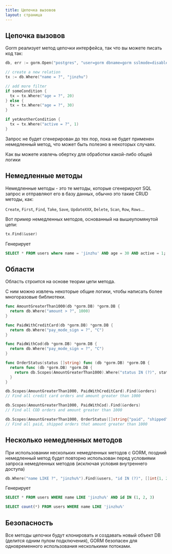 ```yaml
---
title: Цепочка вызовов
layout: страница
---
```


## Цепочка вызовов

Gorm реализует метод цепочки интерфейса, так что вы можете писать код так:

```go
db, err := gorm.Open("postgres", "user=gorm dbname=gorm sslmode=disable")

// create a new relation
tx := db.Where("name = ?", "jinzhu")

// add more filter
if someCondition {
  tx = tx.Where("age = ?", 20)
} else {
  tx = tx.Where("age = ?", 30)
}

if yetAnotherCondition {
  tx = tx.Where("active = ?", 1)
}
```

Запрос не будет сгенерирован до тех пор, пока не будет применен немедленный метод, что может быть полезно в некоторых случаях.

Как вы можете извлечь обертку для обработки какой-либо общей логики

## Немедленные методы

Немедленные методы - это те методы, которые сгенерируют SQL запрос и отправляют его в базу данных, обычно это такие CRUD методы, как:

`Create`, `First`, `Find`, `Take`, `Save`, `UpdateXXX`, `Delete`, `Scan`, `Row`, `Rows`...

Вот пример немедленных методов, основанный на вышеупомянутой цепи:

```go
tx.Find(&user)
```

Генерирует

```sql
SELECT * FROM users where name = 'jinzhu' AND age = 30 AND active = 1;
```

## Области

Область строится на основе теории цепи метода.

С ним можно извлечь некоторые общие логики, чтобы написать более многоразовые библиотеки.

```go
func AmountGreaterThan1000(db *gorm.DB) *gorm.DB {
  return db.Where("amount > ?", 1000)
}

func PaidWithCreditCard(db *gorm.DB) *gorm.DB {
  return db.Where("pay_mode_sign = ?", "C")
}

func PaidWithCod(db *gorm.DB) *gorm.DB {
  return db.Where("pay_mode_sign = ?", "C")
}

func OrderStatus(status []string) func (db *gorm.DB) *gorm.DB {
  return func (db *gorm.DB) *gorm.DB {
    return db.Scopes(AmountGreaterThan1000).Where("status IN (?)", status)
  }
}

db.Scopes(AmountGreaterThan1000, PaidWithCreditCard).Find(&orders)
// Find all credit card orders and amount greater than 1000

db.Scopes(AmountGreaterThan1000, PaidWithCod).Find(&orders)
// Find all COD orders and amount greater than 1000

db.Scopes(AmountGreaterThan1000, OrderStatus([]string{"paid", "shipped"})).Find(&orders)
// Find all paid, shipped orders that amount greater than 1000
```

## Несколько немедленных методов

При использовании нескольких немедленных методов с GORM, поздний немедленный метод будет повторно использован перед условиями запроса немедленных методов (исключая условия внутреннего доступа)

```go
db.Where("name LIKE ?", "jinzhu%").Find(&users, "id IN (?)", []int{1, 2, 3}).Count(&count)
```

Генерирует

```sql
SELECT * FROM users WHERE name LIKE 'jinzhu%' AND id IN (1, 2, 3)

SELECT count(*) FROM users WHERE name LIKE 'jinzhu%'
```

## Безопасность

Все методы цепочки будут клонировать и создавать новый объект DB (делится одним пулом подключения), GORM безопасен для одновременного использования несколькими потоками.